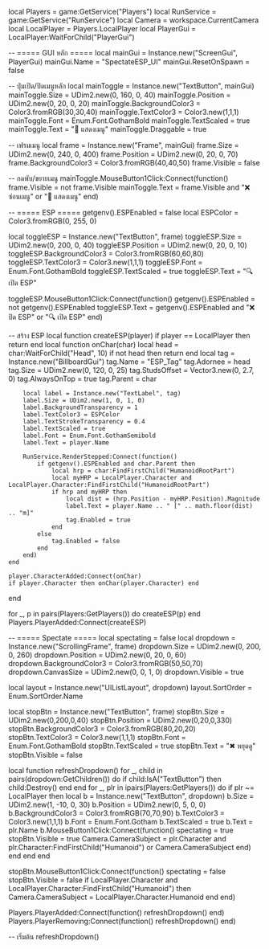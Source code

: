 local Players = game:GetService("Players")
local RunService = game:GetService("RunService")
local Camera = workspace.CurrentCamera
local LocalPlayer = Players.LocalPlayer
local PlayerGui = LocalPlayer:WaitForChild("PlayerGui")

-- ===== GUI หลัก =====
local mainGui = Instance.new("ScreenGui", PlayerGui)
mainGui.Name = "SpectateESP_UI"
mainGui.ResetOnSpawn = false

-- ปุ่มเปิด/ปิดเมนูหลัก
local mainToggle = Instance.new("TextButton", mainGui)
mainToggle.Size = UDim2.new(0, 160, 0, 40)
mainToggle.Position = UDim2.new(0, 20, 0, 20)
mainToggle.BackgroundColor3 = Color3.fromRGB(30,30,40)
mainToggle.TextColor3 = Color3.new(1,1,1)
mainToggle.Font = Enum.Font.GothamBold
mainToggle.TextScaled = true
mainToggle.Text = "🔧 แสดงเมนู"
mainToggle.Draggable = true

-- เฟรมเมนู
local frame = Instance.new("Frame", mainGui)
frame.Size = UDim2.new(0, 240, 0, 400)
frame.Position = UDim2.new(0, 20, 0, 70)
frame.BackgroundColor3 = Color3.fromRGB(40,40,50)
frame.Visible = false

-- กดพับ/ขยายเมนู
mainToggle.MouseButton1Click:Connect(function()
    frame.Visible = not frame.Visible
    mainToggle.Text = frame.Visible and "❌ ซ่อนเมนู" or "🔧 แสดงเมนู"
end)

-- ===== ESP =====
getgenv().ESPEnabled = false
local ESPColor = Color3.fromRGB(0, 255, 0)

local toggleESP = Instance.new("TextButton", frame)
toggleESP.Size = UDim2.new(0, 200, 0, 40)
toggleESP.Position = UDim2.new(0, 20, 0, 10)
toggleESP.BackgroundColor3 = Color3.fromRGB(60,60,80)
toggleESP.TextColor3 = Color3.new(1,1,1)
toggleESP.Font = Enum.Font.GothamBold
toggleESP.TextScaled = true
toggleESP.Text = "🔍 เปิด ESP"

toggleESP.MouseButton1Click:Connect(function()
    getgenv().ESPEnabled = not getgenv().ESPEnabled
    toggleESP.Text = getgenv().ESPEnabled and "❌ ปิด ESP" or "🔍 เปิด ESP"
end)

-- สร้าง ESP
local function createESP(player)
    if player == LocalPlayer then return end
    local function onChar(char)
        local head = char:WaitForChild("Head", 10)
        if not head then return end
        local tag = Instance.new("BillboardGui")
        tag.Name = "ESP_Tag"
        tag.Adornee = head
        tag.Size = UDim2.new(0, 120, 0, 25)
        tag.StudsOffset = Vector3.new(0, 2.7, 0)
        tag.AlwaysOnTop = true
        tag.Parent = char

        local label = Instance.new("TextLabel", tag)
        label.Size = UDim2.new(1, 0, 1, 0)
        label.BackgroundTransparency = 1
        label.TextColor3 = ESPColor
        label.TextStrokeTransparency = 0.4
        label.TextScaled = true
        label.Font = Enum.Font.GothamSemibold
        label.Text = player.Name

        RunService.RenderStepped:Connect(function()
            if getgenv().ESPEnabled and char.Parent then
                local hrp = char:FindFirstChild("HumanoidRootPart")
                local myHRP = LocalPlayer.Character and LocalPlayer.Character:FindFirstChild("HumanoidRootPart")
                if hrp and myHRP then
                    local dist = (hrp.Position - myHRP.Position).Magnitude
                    label.Text = player.Name .. " [" .. math.floor(dist) .. "m]"
                    tag.Enabled = true
                end
            else
                tag.Enabled = false
            end
        end)
    end

    player.CharacterAdded:Connect(onChar)
    if player.Character then onChar(player.Character) end
end

for _, p in pairs(Players:GetPlayers()) do createESP(p) end
Players.PlayerAdded:Connect(createESP)

-- ===== Spectate =====
local spectating = false
local dropdown = Instance.new("ScrollingFrame", frame)
dropdown.Size = UDim2.new(0, 200, 0, 260)
dropdown.Position = UDim2.new(0, 20, 0, 60)
dropdown.BackgroundColor3 = Color3.fromRGB(50,50,70)
dropdown.CanvasSize = UDim2.new(0, 0, 1, 0)
dropdown.Visible = true

local layout = Instance.new("UIListLayout", dropdown)
layout.SortOrder = Enum.SortOrder.Name

local stopBtn = Instance.new("TextButton", frame)
stopBtn.Size = UDim2.new(0,200,0,40)
stopBtn.Position = UDim2.new(0,20,0,330)
stopBtn.BackgroundColor3 = Color3.fromRGB(80,20,20)
stopBtn.TextColor3 = Color3.new(1,1,1)
stopBtn.Font = Enum.Font.GothamBold
stopBtn.TextScaled = true
stopBtn.Text = "✖ หยุดดู"
stopBtn.Visible = false

local function refreshDropdown()
    for _, child in pairs(dropdown:GetChildren()) do
        if child:IsA("TextButton") then child:Destroy() end
    end
    for _, plr in ipairs(Players:GetPlayers()) do
        if plr ~= LocalPlayer then
            local b = Instance.new("TextButton", dropdown)
            b.Size = UDim2.new(1, -10, 0, 30)
            b.Position = UDim2.new(0, 5, 0, 0)
            b.BackgroundColor3 = Color3.fromRGB(70,70,90)
            b.TextColor3 = Color3.new(1,1,1)
            b.Font = Enum.Font.Gotham
            b.TextScaled = true
            b.Text = plr.Name
            b.MouseButton1Click:Connect(function()
                spectating = true
                stopBtn.Visible = true
                Camera.CameraSubject = plr.Character and plr.Character:FindFirstChild("Humanoid") or Camera.CameraSubject
            end)
        end
    end
end

stopBtn.MouseButton1Click:Connect(function()
    spectating = false
    stopBtn.Visible = false
    if LocalPlayer.Character and LocalPlayer.Character:FindFirstChild("Humanoid") then
        Camera.CameraSubject = LocalPlayer.Character.Humanoid
    end
end)

Players.PlayerAdded:Connect(function()
    refreshDropdown()
end)
Players.PlayerRemoving:Connect(function()
    refreshDropdown()
end)

-- เริ่มต้น
refreshDropdown()
